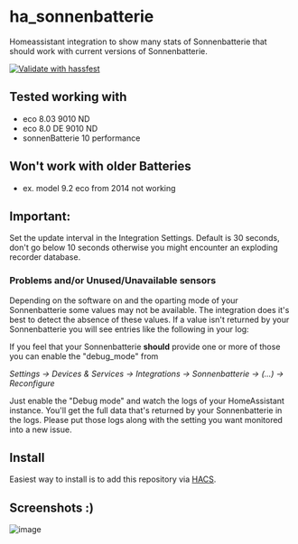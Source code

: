 # ha_sonnenbatterie
Homeassistant integration to show many stats of Sonnenbatterie
that should work with current versions of Sonnenbatterie.

[![Validate with hassfest](https://github.com/weltmeyer/ha_sonnenbatterie/actions/workflows/hassfest.yaml/badge.svg)](https://github.com/weltmeyer/ha_sonnenbatterie/actions/workflows/hassfest.yaml)

## Tested working with
* eco 8.03 9010 ND
* eco 8.0 DE 9010 ND
* sonnenBatterie 10 performance

## Won't work with older Batteries
* ex. model 9.2 eco from 2014 not working

## Important: ###
Set the update interval in the Integration Settings. Default is 30 seconds, don't
go below 10 seconds otherwise you might encounter an exploding recorder database.

### Problems and/or Unused/Unavailable sensors
Depending on the software on and the oparting mode of your Sonnenbatterie some
values may not be available. The integration does it's best to detect the absence
of these values. If a value isn't returned by your Sonnenbatterie you will see
entries like the following in your log:

If you feel that your Sonnenbatterie **should** provide one or more of those
you can enable the "debug_mode" from

_Settings -> Devices & Services -> Integrations -> Sonnenbatterie -> (...) -> Reconfigure_

Just enable the "Debug mode" and watch the logs of your HomeAssistant instance.
You'll get the full data that's returned by your Sonnenbatterie in the logs. 
Please put those logs along with the setting you want monitored into a new issue.

## Install
Easiest way to install is to add this repository via [HACS](https://hacs.xyz).

## Screenshots :)
![image](https://user-images.githubusercontent.com/1668465/78452159-ed2d7d80-7689-11ea-9e30-3a66ecc2372a.png)
